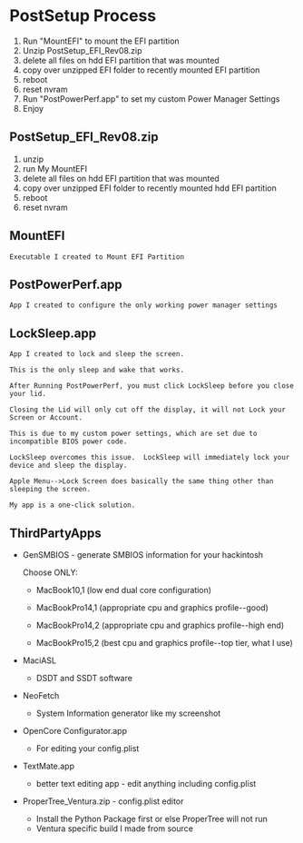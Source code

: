 # PostSetup Process

1) Run "MountEFI" to mount the EFI partition
2) Unzip PostSetup_EFI_Rev08.zip
4) delete all files on hdd EFI partition that was mounted
5) copy over unzipped EFI folder to recently mounted EFI partition
6) reboot
7) reset nvram
8) Run "PostPowerPerf.app" to set my custom Power Manager Settings
9) Enjoy

## PostSetup_EFI_Rev08.zip

1) unzip
2) run My MountEFI
3) delete all files on hdd EFI partition that was mounted
4) copy over unzipped EFI folder to recently mounted hdd EFI partition
5) reboot
6) reset nvram

## MountEFI
    Executable I created to Mount EFI Partition

## PostPowerPerf.app
    App I created to configure the only working power manager settings 

## LockSleep.app 
    App I created to lock and sleep the screen.
    
    This is the only sleep and wake that works.
    
    After Running PostPowerPerf, you must click LockSleep before you close your lid.
    
    Closing the Lid will only cut off the display, it will not Lock your Screen or Account.
    
    This is due to my custom power settings, which are set due to incompatible BIOS power code.
    
    LockSleep overcomes this issue.  LockSleep will immediately lock your device and sleep the display.
    
    Apple Menu-->Lock Screen does basically the same thing other than sleeping the screen.  
    
    My app is a one-click solution.
    
## ThirdPartyApps

- GenSMBIOS - generate SMBIOS information for your hackintosh

	Choose ONLY:

	- MacBook10,1 (low end dual core configuration) 

	- MacBookPro14,1 (appropriate cpu and graphics profile--good)
 
	- MacBookPro14,2 (appropriate cpu and graphics profile--high end)
 
	- MacBookPro15,2 (best cpu and graphics profile--top tier, what I use)

- MaciASL 
    - DSDT and SSDT software

- NeoFetch 
    - System Information generator like my screenshot

- OpenCore Configurator.app 
    - For editing your config.plist

- TextMate.app
    - better text editing app - edit anything including config.plist

- ProperTree_Ventura.zip - config.plist editor
	- Install the Python Package first or else ProperTree will not run
	- Ventura specific build I made from source


